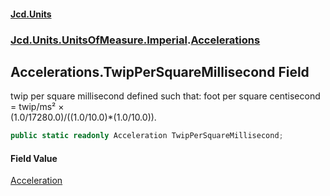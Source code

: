#### [Jcd.Units](index.md 'index')
### [Jcd.Units.UnitsOfMeasure.Imperial](Jcd.Units.UnitsOfMeasure.Imperial.md 'Jcd.Units.UnitsOfMeasure.Imperial').[Accelerations](Accelerations.md 'Jcd.Units.UnitsOfMeasure.Imperial.Accelerations')

## Accelerations.TwipPerSquareMillisecond Field

twip per square millisecond defined such that: foot per square centisecond = twip/ms² ×  
(1.0/17280.0)/((1.0/10.0)*(1.0/10.0)).

```csharp
public static readonly Acceleration TwipPerSquareMillisecond;
```

#### Field Value
[Acceleration](Acceleration.md 'Jcd.Units.UnitTypes.Acceleration')